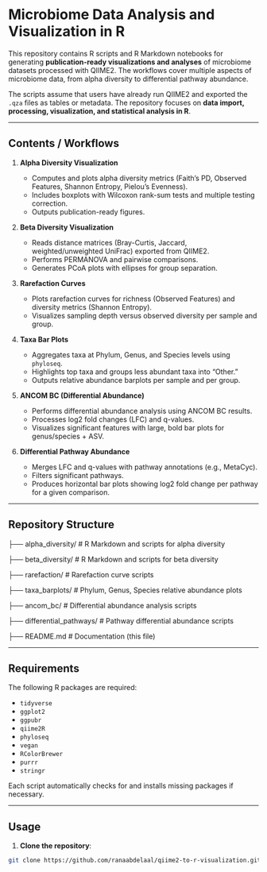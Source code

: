 # Microbiome Data Analysis and Visualization in R

This repository contains R scripts and R Markdown notebooks for generating **publication-ready visualizations and analyses** of microbiome datasets processed with QIIME2. The workflows cover multiple aspects of microbiome data, from alpha diversity to differential pathway abundance.

The scripts assume that users have already run QIIME2 and exported the `.qza` files as tables or metadata. The repository focuses on **data import, processing, visualization, and statistical analysis in R**.

---

## Contents / Workflows

1. **Alpha Diversity Visualization**
   - Computes and plots alpha diversity metrics (Faith’s PD, Observed Features, Shannon Entropy, Pielou’s Evenness).
   - Includes boxplots with Wilcoxon rank-sum tests and multiple testing correction.
   - Outputs publication-ready figures.

2. **Beta Diversity Visualization**
   - Reads distance matrices (Bray-Curtis, Jaccard, weighted/unweighted UniFrac) exported from QIIME2.
   - Performs PERMANOVA and pairwise comparisons.
   - Generates PCoA plots with ellipses for group separation.

3. **Rarefaction Curves**
   - Plots rarefaction curves for richness (Observed Features) and diversity metrics (Shannon Entropy).
   - Visualizes sampling depth versus observed diversity per sample and group.

4. **Taxa Bar Plots**
   - Aggregates taxa at Phylum, Genus, and Species levels using `phyloseq`.
   - Highlights top taxa and groups less abundant taxa into “Other.”
   - Outputs relative abundance barplots per sample and per group.

5. **ANCOM BC (Differential Abundance)**
   - Performs differential abundance analysis using ANCOM BC results.
   - Processes log2 fold changes (LFC) and q-values.
   - Visualizes significant features with large, bold bar plots for genus/species + ASV.

6. **Differential Pathway Abundance**
   - Merges LFC and q-values with pathway annotations (e.g., MetaCyc).
   - Filters significant pathways.
   - Produces horizontal bar plots showing log2 fold change per pathway for a given comparison.

---

## Repository Structure
├── alpha_diversity/  # R Markdown and scripts for alpha diversity

├── beta_diversity/   # R Markdown and scripts for beta diversity

├── rarefaction/      # Rarefaction curve scripts

├── taxa_barplots/    # Phylum, Genus, Species relative abundance plots

├── ancom_bc/         # Differential abundance analysis scripts

├── differential_pathways/  # Pathway differential abundance scripts

├── README.md         # Documentation (this file)



---

## Requirements

The following R packages are required:

- `tidyverse`  
- `ggplot2`  
- `ggpubr`  
- `qiime2R`  
- `phyloseq`  
- `vegan`  
- `RColorBrewer`  
- `purrr`  
- `stringr`  

Each script automatically checks for and installs missing packages if necessary.

---

## Usage

1. **Clone the repository**:

```bash
git clone https://github.com/ranaabdelaal/qiime2-to-r-visualization.git

